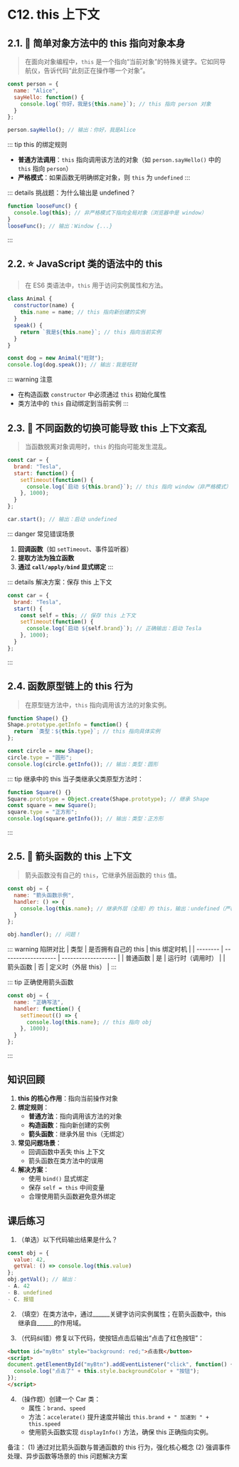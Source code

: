 # C12. this 上下文

## 2.1. 🌟 简单对象方法中的 this 指向对象本身

> 在面向对象编程中，`this` 是一个指向“当前对象”的特殊关键字。它如同导航仪，告诉代码“此刻正在操作哪一个对象”。

```javascript
const person = {
  name: "Alice",
  sayHello: function() {
    console.log(`你好，我是${this.name}`); // this 指向 person 对象
  }
};

person.sayHello(); // 输出：你好，我是Alice
```

::: tip this 的绑定规则
- **普通方法调用**：`this` 指向调用该方法的对象（如 `person.sayHello()` 中的 `this` 指向 `person`）
- **严格模式**：如果函数无明确绑定对象，则 `this` 为 `undefined`
:::

::: details 挑战题：为什么输出是 undefined？
```javascript
function looseFunc() {
  console.log(this); // 非严格模式下指向全局对象（浏览器中是 window）
}
looseFunc(); // 输出：Window {...}
```
:::

## 2.2. ⭐ JavaScript 类的语法中的 this

> 在 ES6 类语法中，`this` 用于访问实例属性和方法。

```javascript
class Animal {
  constructor(name) {
    this.name = name; // this 指向新创建的实例
  }
  speak() {
    return `我是${this.name}`; // this 指向当前实例
  }
}

const dog = new Animal("旺财");
console.log(dog.speak()); // 输出：我是旺财
```

::: warning 注意
- 在构造函数 `constructor` 中必须通过 `this` 初始化属性
- 类方法中的 `this` 自动绑定到当前实例
:::

## 2.3. 🌟 不同函数的切换可能导致 this 上下文紊乱

> 当函数脱离对象调用时，`this` 的指向可能发生混乱。

```javascript
const car = {
  brand: "Tesla",
  start: function() {
    setTimeout(function() {
      console.log(`启动 ${this.brand}`); // this 指向 window（非严格模式）
    }, 1000);
  }
};

car.start(); // 输出：启动 undefined
```

::: danger 常见错误场景
1. **回调函数**（如 `setTimeout`、事件监听器）
2. **提取方法为独立函数**
3. **通过 `call/apply/bind` 显式绑定**
:::

::: details 解决方案：保存 this 上下文
```javascript
const car = {
  brand: "Tesla",
  start() {
    const self = this; // 保存 this 上下文
    setTimeout(function() {
      console.log(`启动 ${self.brand}`); // 正确输出：启动 Tesla
    }, 1000);
  }
};
```
:::

## 2.4. 函数原型链上的 this 行为

> 在原型链方法中，`this` 指向调用该方法的对象实例。

```javascript
function Shape() {}
Shape.prototype.getInfo = function() {
  return `类型：${this.type}`; // this 指向具体实例
};

const circle = new Shape();
circle.type = "圆形";
console.log(circle.getInfo()); // 输出：类型：圆形
```

::: tip 继承中的 this
当子类继承父类原型方法时：
```javascript
function Square() {}
Square.prototype = Object.create(Shape.prototype); // 继承 Shape
const square = new Square();
square.type = "正方形";
console.log(square.getInfo()); // 输出：类型：正方形
```
:::

## 2.5. 🌟 箭头函数的 this 上下文

> 箭头函数没有自己的 `this`，它继承外层函数的 `this` 值。

```javascript
const obj = {
  name: "箭头函数示例",
  handler: () => {
    console.log(this.name); // 继承外层（全局）的 this，输出：undefined（严格模式下）
  }
};

obj.handler(); // 问题！
```

::: warning 陷阱对比
| 类型     | 是否拥有自己的 this | this 绑定时机       |
| -------- | ------------------- | ------------------- |
| 普通函数 | 是                  | 运行时（调用时）    |
| 箭头函数 | 否                  | 定义时（外层 this） |
:::

::: tip 正确使用箭头函数
```javascript
const obj = {
  name: "正确写法",
  handler: function() {
    setTimeout(() => {
      console.log(this.name); // this 指向 obj
    }, 1000);
  }
};
```
:::

## 知识回顾

1. **this 的核心作用**：指向当前操作对象
2. **绑定规则**：
   - **普通方法**：指向调用该方法的对象
   - **构造函数**：指向新创建的实例
   - **箭头函数**：继承外层 this（无绑定）
3. **常见问题场景**：
   - 回调函数中丢失 this 上下文
   - 箭头函数在类方法中的误用
4. **解决方案**：
   - 使用 `bind()` 显式绑定
   - 保存 `self = this` 中间变量
   - 合理使用箭头函数避免意外绑定

## 课后练习

1. （单选）以下代码输出结果是什么？
```javascript
const obj = {
  value: 42,
  getVal: () => console.log(this.value)
};
obj.getVal(); // 输出：
- A. 42
- B. undefined
- C. 报错
```

2. （填空）在类方法中，通过______关键字访问实例属性；在箭头函数中，this 继承自______的作用域。

3. （代码纠错）修复以下代码，使按钮点击后输出“点击了红色按钮”：
```html
<button id="myBtn" style="background: red;">点击我</button>
<script>
document.getElementById("myBtn").addEventListener("click", function() {
  console.log("点击了" + this.style.backgroundColor + "按钮");
});
</script>
```

4. （操作题）创建一个 Car 类：
   - 属性：`brand`、`speed`
   - 方法：`accelerate()` 提升速度并输出 `this.brand + " 加速到 " + this.speed`
   - 使用箭头函数实现 `displayInfo()` 方法，确保 this 正确指向实例。

备注：
(1) 通过对比箭头函数与普通函数的 this 行为，强化核心概念
(2) 强调事件处理、异步函数等场景的 this 问题解决方案
